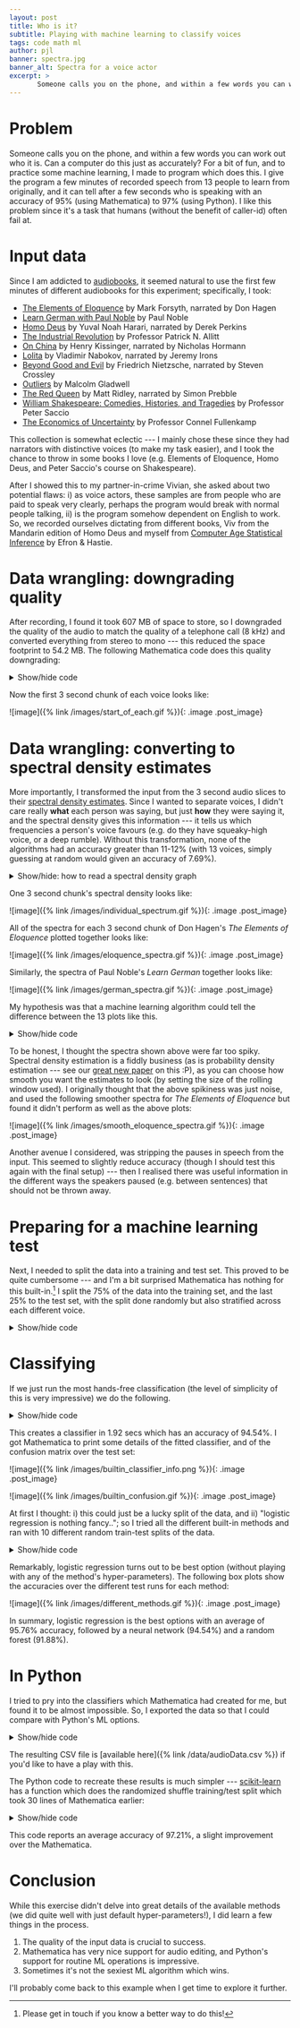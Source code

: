 ```yaml
---
layout: post
title: Who is it?
subtitle: Playing with machine learning to classify voices
tags: code math ml
author: pjl
banner: spectra.jpg
banner_alt: Spectra for a voice actor
excerpt: >
       Someone calls you on the phone, and within a few words you can work out who it is. Can a computer do this just as accurately? For a bit of fun, and to practice some machine learning, I made to program which does this. I give the program a few minutes of recorded speech from 13 people to learn from originally, and it can tell from a few seconds of speech who is speaking with an accuracy of 95% (using Mathematica) to 97% (using Python).
---
```


# Problem

Someone calls you on the phone, and within a few words you can work out who it is. Can a computer do this just as accurately? For a bit of fun, and to practice some machine learning, I made to program which does this. I give the program a few minutes of recorded speech from 13 people to learn from originally, and it can tell after a few seconds who is speaking with an accuracy of 95% (using Mathematica) to 97% (using Python). I like this problem since it's a task that humans (without the benefit of caller-id) often fail at.

# Input data

Since I am addicted to [audiobooks](http://www.audible.com), it seemed natural to use the first few minutes of different audiobooks for this experiment; specifically, I took:
- [The Elements of Eloquence](https://www.audible.com/pd/Self-Development/The-Elements-of-Eloquence-Audiobook/B00O1GCA5M) by Mark Forsyth, narrated by Don Hagen
- [Learn German with Paul Noble](https://www.audible.com/pd/Language-Instruction/Learn-German-with-Paul-Noble-Part-1-Audiobook/B00A2XEA0Q/) by Paul Noble
- [Homo Deus](https://www.audible.com/pd/Nonfiction/Homo-Deus-Audiobook/B01HH0PH6M) by Yuval Noah Harari, narrated by Derek Perkins
- [The Industrial Revolution](https://www.audible.com/pd/History/The-Industrial-Revolution-Audiobook/B00NMPA3P2) by Professor Patrick N. Allitt
- [On China](https://www.audible.com/pd/History/On-China-Audiobook/B0050ISJPA) by Henry Kissinger, narrated by Nicholas Hormann
- [Lolita](https://www.audible.com/pd/Fiction/Lolita-Audiobook/B0032N2TYC/) by Vladimir Nabokov, narrated by Jeremy Irons
- [Beyond Good and Evil](https://www.audible.com/pd/Nonfiction/Beyond-Good-and-Evil-Audiobook/B004TBQRKS) by Friedrich Nietzsche, narrated by Steven Crossley
- [Outliers](https://www.audible.com/pd/Nonfiction/Outliers-Audiobook/B002UZDRK8/) by Malcolm Gladwell
- [The Red Queen](https://www.audible.com/pd/Science-Technology/The-Red-Queen-Audiobook/B004J1CQC6) by Matt Ridley, narrated by Simon Prebble
- [William Shakespeare: Comedies, Histories, and Tragedies](https://www.audible.com/pd/Classics/William-Shakespeare-Comedies-Histories-and-Tragedies-Audiobook/B00DJ7ITC2) by Professor Peter Saccio
- [The Economics of Uncertainty](https://www.audible.com/pd/Self-Development/The-Economics-of-Uncertainty-Audiobook/B00XP35LM6) by Professor Connel Fullenkamp

This collection is somewhat eclectic --- I mainly chose these since they had narrators with distinctive voices (to make my task easier), and I took the chance to throw in some books I love (e.g. Elements of Eloquence, Homo Deus, and Peter Saccio's course on Shakespeare).

After I showed this to my partner-in-crime Vivian, she asked about two potential flaws: i) as voice actors, these samples are from people who are paid to speak very clearly, perhaps the program would break with normal people talking, ii) is the program somehow dependent on English to work. So, we recorded ourselves dictating from different books, Viv from the Mandarin edition of Homo Deus and myself from [Computer Age Statistical Inference](https://web.stanford.edu/~hastie/CASI/) by Efron & Hastie.

# Data wrangling: downgrading quality

After recording, I found it took 607 MB of space to store, so I downgraded the quality of the audio to match the quality of a telephone call (8 kHz) and converted everything from stereo to mono --- this reduced the space footprint to 54.2 MB. The following Mathematica code does this quality downgrading:

<details>
<summary>Show/hide code</summary>
{% gist Pat-Laub/41d7d5380a9693c37991e845ae15f3b9 down_sample.nb %}
</details>

Now the first 3 second chunk of each voice looks like:

![image]({% link /images/start_of_each.gif %}){: .image .post_image}

# Data wrangling: converting to spectral density estimates

More importantly, I transformed the input from the 3 second audio slices to their [spectral density estimates](https://en.wikipedia.org/wiki/Spectral_density_estimation). Since I wanted to separate voices, I didn't care really __what__ each person was saying, but just __how__ they were saying it, and the spectral density gives this information --- it tells us which frequencies a person's voice favours (e.g. do they have squeaky-high voice, or a deep rumble). Without this transformation, none of the algorithms had an accuracy greater than 11-12% (with 13 voices, simply guessing at random would given an accuracy of 7.69%).

<details>
<summary>Show/hide: how to read a spectral density graph</summary>
When we speak, we generate a lot of frequencies at once, and we tend to use some unique range of frequencies more than others. This is why we can say the same words as each other but sound different, it's our "voice fingerprint" if you like. A spectral density graph shows how much power (i.e. how loud) we give to all the available frequencies.

Imagine hearing two extreme voices: a loud and deep voice (e.g. Darth Vader), or a quiet and high-pitched voice (e.g. a squeaky librarian). If you recorded their voice, and looked at their spectral densities, you'd see something like:

<div markdown="1">
   ![image]({% link /images/cartoon_spectrum.jpg %}){: .image .post_image}
</div>

Which one is the red and which is the blue? Vader uses deeper tones, which means lower frequencies, so his spectral curve will have a peak on the left side. As he bellows louder than a librarian, we'd expect his spectral curve to be higher as a general fact. So, Vader would generate the red curve.
</details>

One 3 second chunk's spectral density looks like:

![image]({% link /images/individual_spectrum.gif %}){: .image .post_image}

All of the spectra for each 3 second chunk of Don Hagen's _The Elements of Eloquence_ plotted together looks like:

![image]({% link /images/eloquence_spectra.gif %}){: .image .post_image}

Similarly, the spectra of Paul Noble's _Learn German_ together looks like:

![image]({% link /images/german_spectra.gif %}){: .image .post_image}

My hypothesis was that a machine learning algorithm could tell the difference between the 13 plots like this.

<details>
<summary>Show/hide code</summary>
{% gist Pat-Laub/41d7d5380a9693c37991e845ae15f3b9 split_and_spectral_estimate.nb %}
</details>

To be honest, I thought the spectra shown above were far too spiky. Spectral density estimation is a fiddly business (as is probability density estimation --- see our [great new paper](https://arxiv.org/abs/1711.11218) on this :P), as you can choose how smooth you want the estimates to look (by setting the size of the rolling window used). I originally thought that the above spikiness was just noise, and used the following smoother spectra for _The Elements of Eloquence_ but found it didn't perform as well as the above plots:

![image]({% link /images/smooth_eloquence_spectra.gif %}){: .image .post_image}

Another avenue I considered, was stripping the pauses in speech from the input. This seemed to slightly reduce accuracy (though I should test this again with the final setup) --- then I realised there was useful information in the different ways the speakers paused (e.g. between sentences) that should not be thrown away.

# Preparing for a machine learning test

Next, I needed to split the data into a training and test set. This proved to be quite cumbersome --- and I'm a bit surprised Mathematica has nothing for this built-in.[^1] I split the 75% of the data into the training set, and the last 25% to the test set, with the split done randomly but also stratified across each different voice.

<details>
<summary>Show/hide code</summary>
{% gist Pat-Laub/41d7d5380a9693c37991e845ae15f3b9 train_test_stratified_split.nb %}
</details>

# Classifying

If we just run the most hands-free classification (the level of simplicity of this is very impressive) we do the following.

<details>
<summary>Show/hide code</summary>
{% gist Pat-Laub/41d7d5380a9693c37991e845ae15f3b9 simple_classifer.nb %}
</details>

This creates a classifier in 1.92 secs which has an accuracy of 94.54%. I got Mathematica to print some details of the fitted classifier, and of the confusion matrix over the test set:

![image]({% link /images/builtin_classifier_info.png %}){: .image .post_image}

![image]({% link /images/builtin_confusion.gif %}){: .image .post_image}

At first I thought: i) this could just be a lucky split of the data, and ii) "logistic regression is nothing fancy.."; so I tried all the different built-in methods and ran with 10 different random train-test splits of the data.

<details>
<summary>Show/hide code</summary>
{% gist Pat-Laub/41d7d5380a9693c37991e845ae15f3b9 multiple_classifiers.nb %}
</details>

Remarkably, logistic regression turns out to be best option (without playing with any of the method's hyper-parameters). The following box plots show the accuracies over the different test runs for each method:

![image]({% link /images/different_methods.gif %}){: .image .post_image}

In summary, logistic regression is the best options with an average of 95.76% accuracy, followed by a neural network (94.54%) and a random forest (91.88%).

# In Python

I tried to pry into the classifiers which Mathematica had created for me, but found it to be almost impossible. So, I exported the data so that I could compare with Python's ML options.

<details>
<summary>Show/hide code</summary>
{% gist Pat-Laub/41d7d5380a9693c37991e845ae15f3b9 export_data.nb %}
</details>

The resulting CSV file is [available here]({% link /data/audioData.csv %}) if you'd like to have a play with this.

The Python code to recreate these results is much simpler --- [scikit-learn](http://scikit-learn.org/) has a function which does the randomized shuffle training/test split which took 30 lines of Mathematica earlier:

<details>
<summary>Show/hide code</summary>
{% gist Pat-Laub/41d7d5380a9693c37991e845ae15f3b9 voices.py %}
</details>

This code reports an average accuracy of 97.21%, a slight improvement over the Mathematica.

# Conclusion

While this exercise didn't delve into great details of the available methods (we did quite well with just default hyper-parameters!), I did learn a few things in the process.

1. The quality of the input data is crucial to success.
2. Mathematica has very nice support for audio editing, and Python's support for routine ML operations is impressive.
3. Sometimes it's not the sexiest ML algorithm which wins.

I'll probably come back to this example when I get time to explore it further.

[^1]: Please get in touch if you know a better way to do this!
